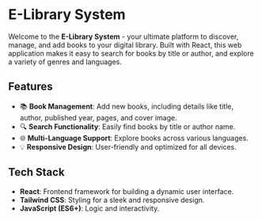 # E-Library System

Welcome to the **E-Library System** - your ultimate platform to discover, manage, and add books to your digital library. Built with React, this web application makes it easy to search for books by title or author, and explore a variety of genres and languages.

## Features

- 📚 **Book Management**: Add new books, including details like title, author, published year, pages, and cover image.
- 🔍 **Search Functionality**: Easily find books by title or author name.
- 🌐 **Multi-Language Support**: Explore books across various languages.
- 💡 **Responsive Design**: User-friendly and optimized for all devices.

## Tech Stack

- **React**: Frontend framework for building a dynamic user interface.
- **Tailwind CSS**: Styling for a sleek and responsive design.
- **JavaScript (ES6+)**: Logic and interactivity.
